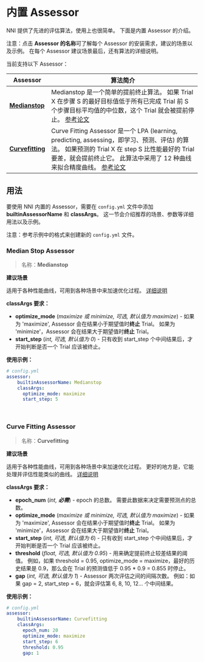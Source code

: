 # 内置 Assessor

NNI 提供了先进的评估算法，使用上也很简单。 下面是内置 Assessor 的介绍。

注意：点击 **Assessor 的名称**可了解每个 Assessor 的安装需求，建议的场景以及示例。 在每个 Assessor 建议场景最后，还有算法的详细说明。

当前支持以下 Assessor：

| Assessor                          | 算法简介                                                                                                                                                                                                                                                      |
| --------------------------------- | --------------------------------------------------------------------------------------------------------------------------------------------------------------------------------------------------------------------------------------------------------- |
| [**Medianstop**](#MedianStop)     | Medianstop 是一个简单的提前终止算法。 如果 Trial X 在步骤 S 的最好目标值低于所有已完成 Trial 前 S 个步骤目标平均值的中位数，这个 Trial 就会被提前停止。 [参考论文](https://static.googleusercontent.com/media/research.google.com/en//pubs/archive/46180.pdf)                                                        |
| [**Curvefitting**](#Curvefitting) | Curve Fitting Assessor 是一个 LPA (learning, predicting, assessing，即学习、预测、评估) 的算法。 如果预测的 Trial X 在 step S 比性能最好的 Trial 要差，就会提前终止它。 此算法中采用了 12 种曲线来拟合精度曲线。 [参考论文](http://aad.informatik.uni-freiburg.de/papers/15-IJCAI-Extrapolation_of_Learning_Curves.pdf) |

## 用法

要使用 NNI 内置的 Assessor，需要在 `config.yml` 文件中添加 **builtinAssessorName** 和 **classArgs**。 这一节会介绍推荐的场景、参数等详细用法以及示例。

注意：参考示例中的格式来创建新的 `config.yml` 文件。

<a name="MedianStop"></a>

### Median Stop Assessor

> 名称：**Medianstop**

**建议场景**

适用于各种性能曲线，可用到各种场景中来加速优化过程。 [详细说明](./MedianstopAssessor.md)

**classArgs 要求：**

* **optimize_mode** (*maximize 或 minimize, 可选, 默认值为 maximize*) - 如果为 'maximize', Assessor 会在结果小于期望值时**终止** Trial。 如果为 'minimize'，Assessor 会在结果大于期望值时**终止** Trial。
* **start_step** (*int, 可选, 默认值为 0*) - 只有收到 start_step 个中间结果后，才开始判断是否一个 Trial 应该被终止。

**使用示例：**

```yaml
# config.yml
assessor:
    builtinAssessorName: Medianstop
    classArgs:
      optimize_mode: maximize
      start_step: 5
```

<br />

<a name="Curvefitting"></a>

### Curve Fitting Assessor

> 名称：**Curvefitting**

**建议场景**

适用于各种性能曲线，可用到各种场景中来加速优化过程。 更好的地方是，它能处理并评估性能类似的曲线。 [详细说明](./CurvefittingAssessor.md)

**classArgs 要求：**

* **epoch_num** (*int, **必需***) - epoch 的总数。 需要此数据来决定需要预测点的总数。
* **optimize_mode** (*maximize 或 minimize, 可选, 默认值为 maximize*) - 如果为 'maximize', Assessor 会在结果小于期望值时**终止** Trial。 如果为 'minimize'，Assessor 会在结果大于期望值时**终止** Trial。
* **start_step** (*int, 可选, 默认值为 6*) - 只有收到 start_step 个中间结果后，才开始判断是否一个 Trial 应该被终止。
* **threshold** (*float, 可选, 默认值为 0.95*) - 用来确定提前终止较差结果的阈值。 例如，如果 threshold = 0.95, optimize_mode = maximize，最好的历史结果是 0.9，那么会在 Trial 的预测值低于 0.95 * 0.9 = 0.855 时停止。
* **gap** (*int, 可选, 默认值为 1*) - Assessor 两次评估之间的间隔次数。 例如：如果 gap = 2, start_step = 6，就会评估第 6, 8, 10, 12... 个中间结果。

**使用示例：**

```yaml
# config.yml
assessor:
    builtinAssessorName: Curvefitting
    classArgs:
      epoch_num: 20
      optimize_mode: maximize
      start_step: 6
      threshold: 0.95
      gap: 1
```